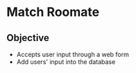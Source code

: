 # Match Roomate
## Objective
- Accepts user input through a web form
- Add users' input into the database
